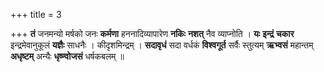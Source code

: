 +++
title = 3

+++
**तं** जनमन्यो मर्षको जनः **कर्मणा** हननादिव्यापारेण **नकिः** **नशत्** नैव व्याप्नोति । **यः** **इन्द्रं** **चकार** इन्द्रमेवानुकूलं **यज्ञैः** साधनैः । कीदृशमिन्द्रम् । **सदावृधं** सदा वर्धकं **विश्वगूर्त** सर्वैः स्तुत्यम् **ऋभ्वसं** महान्तम् **अधृष्टम्** अन्यैः **धृष्ण्वोजसं** धर्षकबलम् ॥